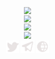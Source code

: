<div align="center">
  <div align="center">
    <img src="https://github-readme-stats.vercel.app/api/top-langs/?username=Fluffy-Bean&layout=compact&card_width=445&langs_count=10&title_color=8C977D&bg_color=151515&text_color=E8E3E3&hide_border=true&icon_color=8C977D&border_radius=15px">
  </div>

  <div align="center">
    <img src="https://github-readme-stats.vercel.app/api/wakatime?username=Fluffy_Bean&layout=compact&title_color=8C977D&bg_color=151515&text_color=E8E3E3&hide_border=true&icon_color=8C977D&border_radius=15px">
  </div>

  <div align="center">
    <img src="https://github-readme-stats.vercel.app/api?username=Fluffy-Bean&show_icons=true&title_color=8C977D&bg_color=151515&text_color=E8E3E3&hide_border=true&icon_color=8C977D&border_radius=15px">
  </div>

  <div align="center">
    <img src="https://spotify-recently-played-readme.vercel.app/api?user=lizarddash005&width=495&count=3">
  </div>
  
  <div align="center">
    <a href="https://twitter.com/fluffybeanUwU"><img src="twitter-logo-fill.svg" width=30></a>
    <a href="https://t.me/Fluffy_Bean"><img src="telegram-logo-fill.svg" width=30></a>
    <a href="https:gay.fluffybean.gay"><img src="globe-fill.svg" width=30></a>
  </div>
</div>

<!--
## Programming Experience
|Education       |Level  |Grade|
|----------------|-------|-----|
|Game Development|Level 3|Pass |
|Computer Science|GCSE   |5    |

|Projects                                |Using             |
|----------------------------------------|------------------|
|Discord bot                             |Python            |
|[My website](https://gay.fluffybean.gay)|PHP and CSS       |
|Game servers                            |Custom scripts    |
|Hosting servers                         |Proxmox           |
|Nextcloud                               |Ubuntu            |

## Languages that interest me
- PHP
- Bash
- Python
- HTML & CSS
-->
